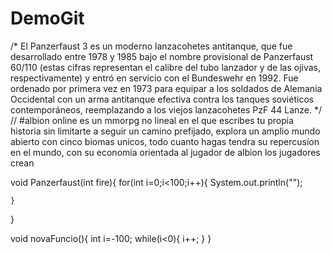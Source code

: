 # DemoGit


/*
El Panzerfaust 3 es un moderno lanzacohetes antitanque, 
que fue desarrollado entre 1978 y 1985 bajo el nombre provisional de Panzerfaust 60/110 
(estas cifras representan el calibre del tubo lanzador y de las ojivas, respectivamente) 
y entró en servicio con el Bundeswehr en 1992. Fue ordenado por primera vez en 1973 para 
equipar a los soldados de Alemania Occidental con un arma antitanque efectiva contra 
los tanques soviéticos contemporáneos, reemplazando a los viejos lanzacohetes PzF 44 Lanze.
*/
// #albion online es un mmorpg no lineal en el que escribes tu propia historia sin limitarte a seguir un camino prefijado, explora un amplio mundo abierto con cinco biomas unicos, todo cuanto hagas tendra su repercusíon en el mundo, con su economia orientada al jugador de albion los jugadores crean

void Panzerfaust(int fire){
	for(int i=0;i<100;i++){
		System.out.println("");
		
	}
}

void novaFuncio(){
	int i=-100;
	while(i<0){
		i++;
	}
}


